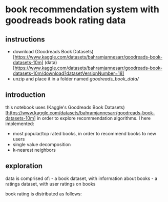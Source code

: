 # book recommendation system with goodreads book rating data

## instructions

- download (Goodreads Book Datasets)[https://www.kaggle.com/datasets/bahramjannesarr/goodreads-book-datasets-10m]
    (data)[https://www.kaggle.com/datasets/bahramjannesarr/goodreads-book-datasets-10m/download?datasetVersionNumber=18]
- unzip and place it in a folder named *goodreads_book_data/*

## introduction

this notebook uses (Kaggle's Goodreads Book Datasets)[https://www.kaggle.com/datasets/bahramjannesarr/goodreads-book-datasets-10m] in order to explore recommendation algorithms. I here implemented:

- most popular/top rated books, in order to recommend books to new users
- single value decomposition
- k-nearest neighbors

## exploration

data is comprised of: 
    - a book dataset, with information about books 
    - a ratings dataset, with user ratings on books

book rating is distributed as follows:

